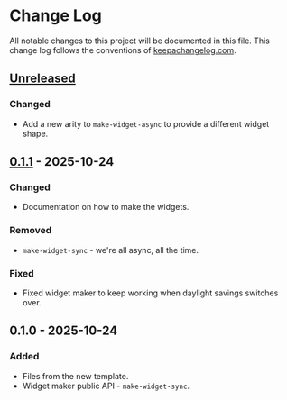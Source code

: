 # Change Log
All notable changes to this project will be documented in this file. This change log follows the conventions of [keepachangelog.com](https://keepachangelog.com/).

## [Unreleased]
### Changed
- Add a new arity to `make-widget-async` to provide a different widget shape.

## [0.1.1] - 2025-10-24
### Changed
- Documentation on how to make the widgets.

### Removed
- `make-widget-sync` - we're all async, all the time.

### Fixed
- Fixed widget maker to keep working when daylight savings switches over.

## 0.1.0 - 2025-10-24
### Added
- Files from the new template.
- Widget maker public API - `make-widget-sync`.

[Unreleased]: https://sourcehost.site/your-name/learn-clojure/compare/0.1.1...HEAD
[0.1.1]: https://sourcehost.site/your-name/learn-clojure/compare/0.1.0...0.1.1
